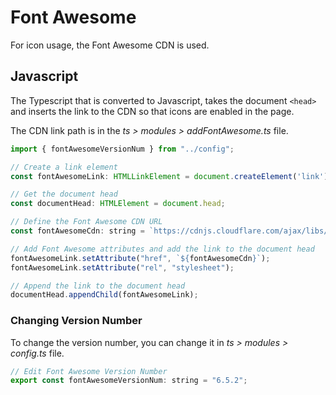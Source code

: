 # Font Awesome

For icon usage, the Font Awesome CDN is used. 

## Javascript
 
The Typescript that is converted to Javascript, takes the document `<head>` and inserts the link to the CDN so that icons are enabled in the page.

The CDN link path is in the _ts > modules > addFontAwesome.ts_ file. 

```js
import { fontAwesomeVersionNum } from "../config";

// Create a link element
const fontAwesomeLink: HTMLLinkElement = document.createElement('link');

// Get the document head
const documentHead: HTMLElement = document.head;

// Define the Font Awesome CDN URL
const fontAwesomeCdn: string = `https://cdnjs.cloudflare.com/ajax/libs/font-awesome/${fontAwesomeVersionNum}/css/all.min.css`;

// Add Font Awesome attributes and add the link to the document head
fontAwesomeLink.setAttribute("href", `${fontAwesomeCdn}`);
fontAwesomeLink.setAttribute("rel", "stylesheet");

// Append the link to the document head
documentHead.appendChild(fontAwesomeLink);
```

### Changing Version Number

To change the version number, you can change it in _ts > modules > config.ts_ file.

```js
// Edit Font Awesome Version Number
export const fontAwesomeVersionNum: string = "6.5.2";
```

